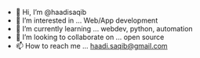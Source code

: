 - 👋 Hi, I’m @haadisaqib
- 👀 I’m interested in ... Web/App development
- 🌱 I’m currently learning ... webdev, python, automation
- 💞️ I’m looking to collaborate on ... open source
- 📫 How to reach me ... haadi.saqib@gmail.com

<!---
haadisaqib/haadisaqib is a ✨ special ✨ repository because its `README.md` (this file) appears on your GitHub profile.
You can click the Preview link to take a look at your changes.
--->
